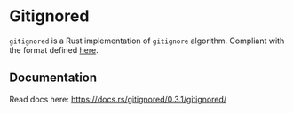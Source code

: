 # Gitignored

`gitignored` is a Rust implementation of `gitignore` algorithm. Compliant with the format defined [here](https://git-scm.com/docs/gitignore).

## Documentation

Read docs here: https://docs.rs/gitignored/0.3.1/gitignored/
